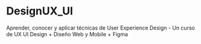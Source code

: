 # DesignUX_UI
Aprender, conocer y aplicar técnicas de User Experience Design - Un curso de UX UI Design + Diseño Web y Mobile + Figma
